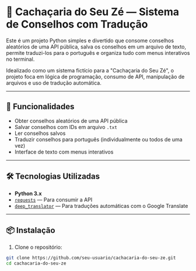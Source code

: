 # 🍹 Cachaçaria do Seu Zé — Sistema de Conselhos com Tradução

Este é um projeto Python simples e divertido que consome conselhos aleatórios de uma API pública, salva os conselhos em um arquivo de texto, permite traduzi-los para o português e organiza tudo com menus interativos no terminal.

Idealizado como um sistema fictício para a "Cachaçaria do Seu Zé", o projeto foca em lógica de programação, consumo de API, manipulação de arquivos e uso de tradução automática.

---

## 🚀 Funcionalidades

- Obter conselhos aleatórios de uma API pública
- Salvar conselhos com IDs em arquivo `.txt`
- Ler conselhos salvos
- Traduzir conselhos para português (individualmente ou todos de uma vez)
- Interface de texto com menus interativos

---

## 🛠️ Tecnologias Utilizadas

- **Python 3.x**
- [`requests`](https://pypi.org/project/requests/) — Para consumir a API
- [`deep_translator`](https://pypi.org/project/deep-translator/) — Para traduções automáticas com o Google Translate

---

## 📦 Instalação

1. Clone o repositório:

```bash
git clone https://github.com/seu-usuario/cachacaria-do-seu-ze.git
cd cachacaria-do-seu-ze
